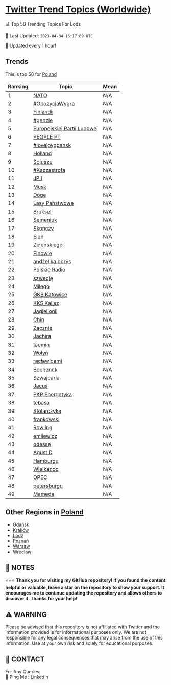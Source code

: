 [Twitter Trend Topics (Worldwide)](https://github.com/ErcinDedeoglu/Twitter-Trend-Topics)
==========


📊 Top 50 Trending Topics For Lodz

📆 Last Updated: `2023-04-04 16:17:09 UTC`

🔧 Updated every 1 hour!


## Trends

This is top 50 for [Poland](</Poland>)

| Ranking | Topic | Mean |
| ------- | ------------ | ------------ |
| 1 | [NATO](http://twitter.com/search?q=NATO) | N/A |
| 2 | [#OpozycjaWygra](http://twitter.com/search?q=%23OpozycjaWygra) | N/A |
| 3 | [Finlandii](http://twitter.com/search?q=Finlandii) | N/A |
| 4 | [#genzie](http://twitter.com/search?q=%23genzie) | N/A |
| 5 | [Europejskiej Partii Ludowej](http://twitter.com/search?q=Europejskiej+Partii+Ludowej) | N/A |
| 6 | [PEOPLE PT](http://twitter.com/search?q=PEOPLE+PT) | N/A |
| 7 | [#lovejoygdansk](http://twitter.com/search?q=%23lovejoygdansk) | N/A |
| 8 | [Holland](http://twitter.com/search?q=Holland) | N/A |
| 9 | [Sojuszu](http://twitter.com/search?q=Sojuszu) | N/A |
| 10 | [#Kaczastrofa](http://twitter.com/search?q=%23Kaczastrofa) | N/A |
| 11 | [JPII](http://twitter.com/search?q=JPII) | N/A |
| 12 | [Musk](http://twitter.com/search?q=Musk) | N/A |
| 13 | [Doge](http://twitter.com/search?q=Doge) | N/A |
| 14 | [Lasy Państwowe](http://twitter.com/search?q=Lasy+Pa%c5%84stwowe) | N/A |
| 15 | [Brukseli](http://twitter.com/search?q=Brukseli) | N/A |
| 16 | [Semeniuk](http://twitter.com/search?q=Semeniuk) | N/A |
| 17 | [Skończy](http://twitter.com/search?q=Sko%c5%84czy) | N/A |
| 18 | [Elon](http://twitter.com/search?q=Elon) | N/A |
| 19 | [Zełenskiego](http://twitter.com/search?q=Ze%c5%82enskiego) | N/A |
| 20 | [Finowie](http://twitter.com/search?q=Finowie) | N/A |
| 21 | [andżelika borys](http://twitter.com/search?q=and%c5%bcelika+borys) | N/A |
| 22 | [Polskie Radio](http://twitter.com/search?q=Polskie+Radio) | N/A |
| 23 | [szwecję](http://twitter.com/search?q=szwecj%c4%99) | N/A |
| 24 | [Miłego](http://twitter.com/search?q=Mi%c5%82ego) | N/A |
| 25 | [GKS Katowice](http://twitter.com/search?q=GKS+Katowice) | N/A |
| 26 | [KKS Kalisz](http://twitter.com/search?q=KKS+Kalisz) | N/A |
| 27 | [Jagiellonii](http://twitter.com/search?q=Jagiellonii) | N/A |
| 28 | [Chin](http://twitter.com/search?q=Chin) | N/A |
| 29 | [Zacznie](http://twitter.com/search?q=Zacznie) | N/A |
| 30 | [Jachira](http://twitter.com/search?q=Jachira) | N/A |
| 31 | [taemin](http://twitter.com/search?q=taemin) | N/A |
| 32 | [Wołyń](http://twitter.com/search?q=Wo%c5%82y%c5%84) | N/A |
| 33 | [racławicami](http://twitter.com/search?q=rac%c5%82awicami) | N/A |
| 34 | [Bochenek](http://twitter.com/search?q=Bochenek) | N/A |
| 35 | [Szwajcaria](http://twitter.com/search?q=Szwajcaria) | N/A |
| 36 | [Jacuś](http://twitter.com/search?q=Jacu%c5%9b) | N/A |
| 37 | [PKP Energetyka](http://twitter.com/search?q=PKP+Energetyka) | N/A |
| 38 | [tebasa](http://twitter.com/search?q=tebasa) | N/A |
| 39 | [Stolarczyka](http://twitter.com/search?q=Stolarczyka) | N/A |
| 40 | [frankowski](http://twitter.com/search?q=frankowski) | N/A |
| 41 | [Rowling](http://twitter.com/search?q=Rowling) | N/A |
| 42 | [emilewicz](http://twitter.com/search?q=emilewicz) | N/A |
| 43 | [odessę](http://twitter.com/search?q=odess%c4%99) | N/A |
| 44 | [Agust D](http://twitter.com/search?q=Agust+D) | N/A |
| 45 | [Hamburgu](http://twitter.com/search?q=Hamburgu) | N/A |
| 46 | [Wielkanoc](http://twitter.com/search?q=Wielkanoc) | N/A |
| 47 | [OPEC](http://twitter.com/search?q=OPEC) | N/A |
| 48 | [petersburgu](http://twitter.com/search?q=petersburgu) | N/A |
| 49 | [Mameda](http://twitter.com/search?q=Mameda) | N/A |



## Other Regions in [Poland](</Poland>)

* [Gdańsk](</Poland/Gdańsk.md>)
* [Kraków](</Poland/Kraków.md>)
* [Lodz](</Poland/Lodz.md>)
* [Poznań](</Poland/Poznań.md>)
* [Warsaw](</Poland/Warsaw.md>)
* [Wroclaw](</Poland/Wroclaw.md>)



## 📝 NOTES

⭐⭐⭐ **Thank you for visiting my GitHub repository! If you found the content helpful or valuable, leave a star on the repository to show your support. It encourages me to continue updating the repository and allows others to discover it. Thanks for your help!**


## ⚠️ WARNING

Please be advised that this repository is not affiliated with Twitter and the information provided is for informational purposes only. We are not responsible for any legal consequences that may arise from the use of this information. Use at your own risk and solely for educational purposes.


## 📨 CONTACT

 For Any Queries:  
            🏓 Ping Me : [LinkedIn](https://www.linkedin.com/in/ercindedeoglu/)

